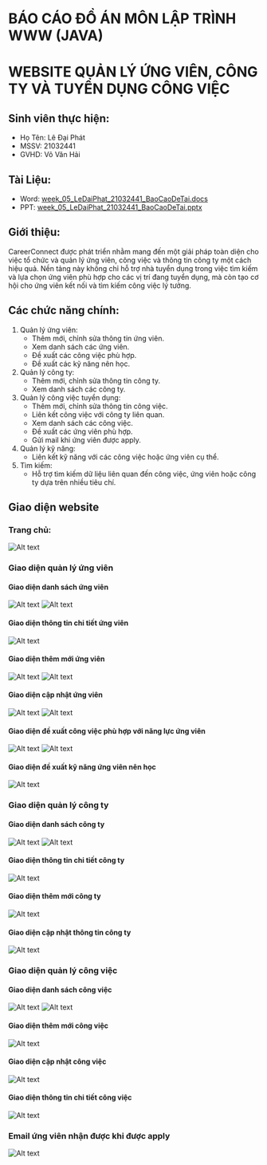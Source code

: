 # BÁO CÁO ĐỒ ÁN MÔN LẬP TRÌNH WWW (JAVA)
# WEBSITE QUẢN LÝ ỨNG VIÊN, CÔNG TY VÀ TUYỂN DỤNG CÔNG VIỆC
## Sinh viên thực hiện:
- Họ Tên: Lê Đại Phát
- MSSV: 21032441
- GVHD: Võ Văn Hải
## Tài Liệu:
- Word: [week_05_LeDaiPhat_21032441_BaoCaoDeTai.docs](https://github.com/ldp2003/WWW-Java-Lab05/blob/2964b3c8ade60b9e9487934d3bbc54dddd7411f5/Documents/week_05_LeDaiPhat_21032441_BaoCaoDeTai.docx)
- PPT: [week_05_LeDaiPhat_21032441_BaoCaoDeTai.pptx](https://github.com/ldp2003/WWW-Java-Lab05/blob/main/Documents/week_05_LeDaiPhat_21032441_BaoCaoDeTai.pptx)
## Giới thiệu: 
CareerConnect được phát triển nhằm mang đến một giải pháp toàn diện cho việc tổ chức và quản lý ứng viên, công việc và thông tin công ty một cách hiệu quả. Nền tảng này không chỉ hỗ trợ nhà tuyển dụng trong việc tìm kiếm và lựa chọn ứng viên phù hợp cho các vị trí đang tuyển dụng, mà còn tạo cơ hội cho ứng viên kết nối và tìm kiếm công việc lý tưởng.
## Các chức năng chính: 
1. Quản lý ứng viên:
   - Thêm mới, chỉnh sửa thông tin ứng viên.
   - Xem danh sách các ứng viên.
   - Đề xuất các công việc phù hợp.
   - Đề xuất các kỹ năng nên học.
2. Quản lý công ty:
   - Thêm mới, chỉnh sửa thông tin công ty.
   - Xem danh sách các công ty.
3. Quản lý công việc tuyển dụng:
   - Thêm mới, chỉnh sửa thông tin công việc.
   - Liên kết công việc với công ty liên quan.
   - Xem danh sách các công việc.
   - Đề xuất các ứng viên phù hợp.
   - Gửi mail khi ứng viên được apply.
4. Quản lý kỹ năng:
   - Liên kết kỹ năng với các công việc hoặc ứng viên cụ thể.
5. Tìm kiếm:
   - Hỗ trợ tìm kiếm dữ liệu liên quan đến công việc, ứng viên hoặc công ty dựa trên nhiều tiêu chí.
## Giao diện website
### Trang chủ:
![Alt text](https://github.com/ldp2003/WWW-Java-Lab05/blob/main/image/home.png)
### Giao diện quản lý ứng viên
#### Giao diện danh sách ứng viên
![Alt text](https://github.com/ldp2003/WWW-Java-Lab05/blob/main/image/c1.png)
![Alt text](https://github.com/ldp2003/WWW-Java-Lab05/blob/main/image/c2.png)
#### Giao diện thông tin chi tiết ứng viên
![Alt text](https://github.com/ldp2003/WWW-Java-Lab05/blob/main/image/c3.png)
#### Giao diện thêm mới ứng viên
![Alt text](https://github.com/ldp2003/WWW-Java-Lab05/blob/main/image/c4.png)
![Alt text](https://github.com/ldp2003/WWW-Java-Lab05/blob/main/image/c5.png)
#### Giao diện cập nhật ứng viên
![Alt text](https://github.com/ldp2003/WWW-Java-Lab05/blob/main/image/c6.png)
![Alt text](https://github.com/ldp2003/WWW-Java-Lab05/blob/main/image/c7.png)
#### Giao diện đề xuất công việc phù hợp với năng lực ứng viên
![Alt text](https://github.com/ldp2003/WWW-Java-Lab05/blob/main/image/c8.png)
![Alt text](https://github.com/ldp2003/WWW-Java-Lab05/blob/main/image/c9.png)
#### Giao diện đề xuất kỹ năng ứng viên nên học
![Alt text](https://github.com/ldp2003/WWW-Java-Lab05/blob/main/image/c10.png)
### Giao diện quản lý công ty
#### Giao diện danh sách công ty
![Alt text](https://github.com/ldp2003/WWW-Java-Lab05/blob/main/image/cp1.png)
![Alt text](https://github.com/ldp2003/WWW-Java-Lab05/blob/main/image/cp2.png)
#### Giao diện thông tin chi tiết công ty
![Alt text](https://github.com/ldp2003/WWW-Java-Lab05/blob/main/image/cp3.png)
#### Giao diện thêm mới công ty
![Alt text](https://github.com/ldp2003/WWW-Java-Lab05/blob/main/image/cp4.png)
#### Giao diện cập nhật thông tin công ty
![Alt text](https://github.com/ldp2003/WWW-Java-Lab05/blob/main/image/cp5.png)
### Giao diện quản lý công việc
#### Giao diện danh sách công việc
![Alt text](https://github.com/ldp2003/WWW-Java-Lab05/blob/main/image/j1.png)
![Alt text](https://github.com/ldp2003/WWW-Java-Lab05/blob/main/image/j2.png)
#### Giao diện thêm mới công việc
![Alt text](https://github.com/ldp2003/WWW-Java-Lab05/blob/main/image/j3.png)
#### Giao diện cập nhật công việc
![Alt text](https://github.com/ldp2003/WWW-Java-Lab05/blob/main/image/j4.png)
#### Giao diện thông tin chi tiết công việc
![Alt text](https://github.com/ldp2003/WWW-Java-Lab05/blob/main/image/j5.png)
### Email ứng viên nhận được khi được apply
![Alt text](https://github.com/ldp2003/WWW-Java-Lab05/blob/main/image/email.png)

